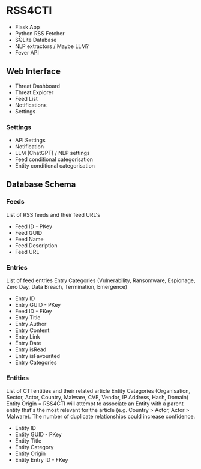 # RSS4CTI
- Flask App
- Python RSS Fetcher
- SQLite Database
- NLP extractors / Maybe LLM?
- Fever API

## Web Interface
- Threat Dashboard
- Threat Explorer
- Feed List
- Notifications
- Settings

### Settings
- API Settings
- Notification
- LLM (ChatGPT) / NLP settings
- Feed conditional categorisation
- Entity conditional categorisation

## Database Schema
### Feeds
List of RSS feeds and their feed URL's
- Feed ID - PKey
- Feed GUID
- Feed Name
- Feed Description
- Feed URL

### Entries
List of feed entries
Entry Categories (Vulnerability, Ransomware, Espionage, Zero Day, Data Breach, Termination, Emergence)
- Entry ID
- Entry GUID - PKey
- Feed ID - FKey
- Entry Title
- Entry Author
- Entry Content
- Entry Link
- Entry Date
- Entry isRead
- Entry isFavourited
- Entry Categories


### Entities
List of CTI entities and their related article 
Entity Categories (Organisation, Sector, Actor, Country, Malware, CVE, Vendor, IP Address, Hash, Domain)
Entity Origin = RSS4CTI will attempt to associate an Entity with a parent entity that's the most relevant for the article (e.g. Country > Actor, Actor > Malware). The number of duplicate relationships could increase confidence.
- Entity ID
- Entity GUID - PKey
- Entity Title
- Entity Category
- Entity Origin
- Entity Entry ID - FKey